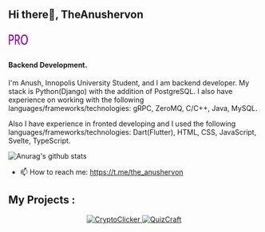 ## Hi there👋, TheAnushervon


<a href='https://github.com/pricing'><img src='https://raw.githubusercontent.com/acervenky/animated-github-badges/master/assets/pro.gif' width='40' height='40'></a> 
#### Backend Development.
I'm Anush, Innopolis University Student, and I am backend developer. My stack is Python(Django) with the addition of PostgreSQL. I also have experience on working with the following languages/frameworks/technologies: gRPC, ZeroMQ, C/C++, Java, MySQL.

Also I have experience in fronted developing and I used the following languages/frameworks/technologies: 
Dart(Flutter), HTML, CSS, JavaScript, Svelte, TypeScript.

![Anurag's github stats](https://github-readme-stats.vercel.app/api?username=theanushervon)

- 📫 How to reach me: https://t.me/the_anushervon

## My Projects : 
<p align="center">
  
  <a href="https://github.com/absorian/cryptoclicker">
    <img src="https://github-readme-stats.vercel.app/api/pin/?username=absorian&repo=cryptoclicker&show_owner=true" alt="CryptoClicker">
  </a>
  
  <a href="https://github.com/TheAnushervon/QuizCraft">
    <img src="https://github-readme-stats.vercel.app/api/pin/?username=TheAnushervon&repo=QuizCraft&show_owner=true" alt="QuizCraft">
  </a>
  
</p>

<!--
**TheAnushervon/TheAnushervon** is a ✨ _special_ ✨ repository because its `README.md` (this file) appears on your GitHub profile.

Here are some ideas to get you started:

- 🔭 I’m currently working on ...
- 🌱 I’m currently learning ...
- 👯 I’m looking to collaborate on ...
- 🤔 I’m looking for help with ...
- 💬 Ask me about ...
- 📫 How to reach me: ...
- 😄 Pronouns: ...
- ⚡ Fun fact: ...
-->
